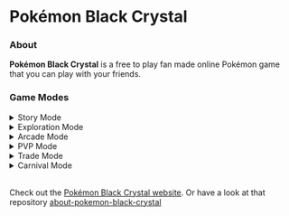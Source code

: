 # Pokémon Black Crystal

### About
**Pokémon Black Crystal** is a free to play fan made online Pokémon game that you can play with your friends.

### Game Modes

<details>
    <summary>
        Story Mode
    </summary>
    Story mode consists of battles with several opponents.
    </details>

<details>
    <summary>
        Exploration Mode
    </summary>
    Catch and battle with wild Pokémon using the Exploration mode.
</details>

<details>
    <summary>
        Arcade Mode
    </summary>
    Battle against trainers outside the story mode.
</details>

<details>
    <summary>
        PVP Mode
    </summary>
    Battle with your friends in real time.
</details>

<details>
    <summary>
        Trade Mode
    </summary>
    Trade Pokémon with your friends.
</details>

<details>
    <summary>
        Carnival Mode
    </summary>
    Have fun playing mini-games.
</details>


<br>

Check out the [Pokémon Black Crystal website](https://n-eeraj.github.io/about-pokemon-black-crystal).
Or have a look at that repository [about-pokemon-black-crystal](https://github.com/N-eeraj/about-pokemon-black-crystal)